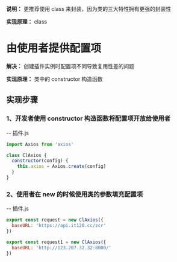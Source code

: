 **说明：** 更推荐使用 class 来封装，因为类的三大特性拥有更强的封装性

**实现原理：** class

# 由使用者提供配置项
  **解决：** 创建插件实例时配置项不同导致复用性差的问题

  **实现原理：** 类中的 constructor 构造函数

  ## 实现步骤
  ### 1、开发者使用 constructor 构造函数将配置项开放给使用者
  -- 插件.js
  ```js
  import Axios from 'axios'

  class ClAxios {
    constructor(config) {
      this.axios = Axios.create(config)
    }
  }
  ```

  ### 2、使用者在 new 的时候使用类的参数填充配置项
  -- 插件.js
  ```js
  export const request = new ClAxios({
    baseURL: 'https://api.it120.cc/zcr'
  })

  export const request1 = new ClAxios({
    baseURL: 'http://123.207.32.32:8000/'
  })
  ```